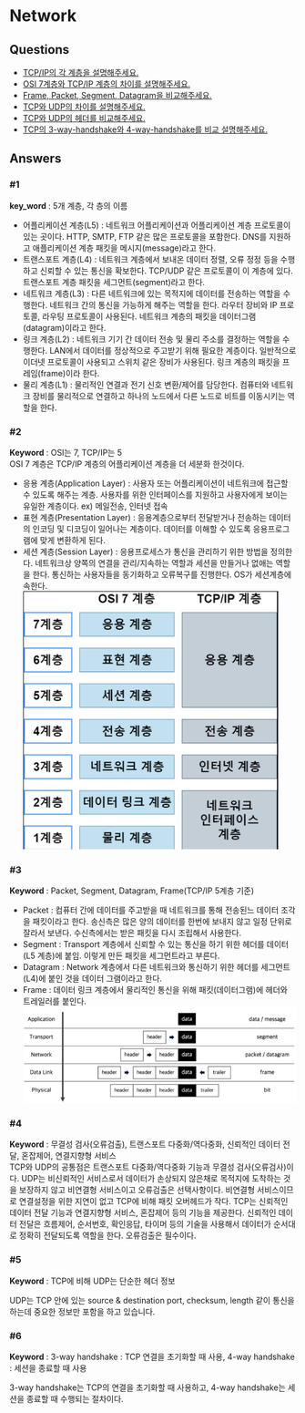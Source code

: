 # Network  

## Questions  
* [TCP/IP의 각 계층을 설명해주세요.](#1)  
* [OSI 7계층와 TCP/IP 계층의 차이를 설명해주세요.](#2)  
* [Frame, Packet, Segment, Datagram을 비교해주세요.](#3)  
* [TCP와 UDP의 차이를 설명해주세요.](#4)
* [TCP와 UDP의 헤더를 비교해주세요.](#5)  
* [TCP의 3-way-handshake와 4-way-handshake를 비교 설명해주세요.](#6)  

## Answers  
### #1  
**key_word** : 5개 계층, 각 층의 이름  
* 어플리케이션 계층(L5) : 네트워크 어플리케이션과 어플리케이션 계층 프로토콜이 있는 곳이다. HTTP, SMTP, FTP 같은 많은 프로토콜을 포함한다. DNS를 지원하고 애플리케이션 계층 패킷을 메시지(message)라고 한다.  
* 트랜스포트 계층(L4) : 네트워크 계층에서 보내온 데이터 정렬, 오류 정정 등을 수행하고 신뢰할 수 있는 통신을 확보한다. TCP/UDP 같은 프로토콜이 이 계층에 있다. 트랜스포트 계층 패킷을 세그먼트(segment)라고 한다.  
* 네트워크 계층(L3) : 다른 네트워크에 있는 목적지에 데이터를 전송하는 역할을 수행한다. 네트워크 간의 통신을 가능하게 해주는 역할을 한다. 라우터 장비와 IP 프로토콜, 라우팅 프로토콜이 사용된다. 네트워크 계층의 패킷을 데이터그램(datagram)이라고 한다.  
* 링크 계층(L2) : 네트워크 기기 간 데이터 전송 및 물리 주소를 결정하는 역할을 수행한다. LAN에서 데이터를 정상적으로 주고받기 위해 필요한 계층이다. 일반적으로 이더넷 프로토콜이 사용되고 스위치 같은 장비가 사용된다. 링크 계층의 패킷을 프레임(frame)이라 한다.  
* 물리 계층(L1) : 물리적인 연결과 전기 신호 변환/제어를 담당한다. 컴퓨터와 네트워크 장비를 물리적으로 연결하고 하나의 노드에서 다른 노드로 비트를 이동시키는 역할을 한다.  

### #2  
**Keyword** : OSI는 7, TCP/IP는 5  
OSI 7 계층은 TCP/IP 계층의 어플리케이션 계층을 더 세분화 한것이다.  
* 응용 계층(Application Layer) : 사용자 또는 어플리케이션이 네트워크에 접근할 수 있도록 해주는 계층. 사용자를 위한 인터페이스를 지원하고 사용자에게 보이는 유일한 계층이다. ex) 메일전송, 인터넷 접속  
* 표현 계층(Presentation Layer) : 응용계층으로부터 전달받거나 전송하는 데이터의 인코딩 및 디코딩이 일어나는 계층이다. 데이터를 이해할 수 있도록 응용프로그램에 맞게 변환하게 된다.  
* 세션 계층(Session Layer) : 응용프로세스가 통신을 관리하기 위한 방법을 정의한다. 네트워크상 양쪽의 연결을 관리/지속하는 역할과 세션을 만들거나 없애는 역할을 한다. 통신하는 사용자들을 동기화하고 오류복구를 진행한다. OS가 세션계층에 속한다.  
![](./images/2021-09-30-11-46-49.png)
### #3  
**Keyword** : Packet, Segment, Datagram, Frame(TCP/IP 5계층 기준)  
* Packet : 컴퓨터 간에 데이터를 주고받을 때 네트워크를 통해 전송된느 데이터 조각을 패킷이라고 한다. 송신측은 많은 양의 데이터를 한번에 보내지 않고 일정 단위로 잘라서 보낸다. 수신측에서는 받은 패킷을 다시 조립해서 사용한다.  
* Segment : Transport 계층에서 신뢰할 수 있는 통신을 하기 위한 헤더를 데이터(L5 계층)에 붙임. 이렇게 만든 패킷을 세그먼트라고 부른다.  
* Datagram : Network 계층에서 다른 네트워크와 통신하기 위한 헤더를 세그먼트(L4)에 붙인 것을 데이터 그램이라고 한다.  
* Frame : 데이터 링크 계층에서 물리적인 통신을 위해 패킷(데이터그램)에 헤더와 트레일러를 붙인다.  
![](./images/2021-09-30-11-55-05.png)
### #4  
**Keyword** : 무결성 검사(오류검출), 트랜스포트 다중화/역다중화, 신뢰적인 데이터 전달, 혼잡제어, 연결지향형 서비스  
TCP와 UDP의 공통점은 트랜스포트 다중화/역다중화 기능과 무결성 검사(오류검사)이다. UDP는 비신뢰적인 서비스로서 데이터가 손상되지 않은채로 목적지에 도착하는 것을 보장하지 않고 비연결형 서비스이고 오류검출은 선택사항이다. 비연결형 서비스이므로 연결설정을 위한 지연이 없고 TCP에 비해 패킷 오버헤드가 작다. TCP는 신뢰적인 데이터 전달 기능과 연결지향형 서비스, 혼잡제어 등의 기능을 제공한다. 신뢰적인 데이터 전달은 흐름제어, 순서번호, 확인응답, 타이머 등의 기술을 사용해서 데이터가 순서대로 정확히 전달되도록 역할을 한다. 오류검출은 필수이다.  



### #5  

**Keyword** : TCP에 비해 UDP는 단순한 헤더 정보

UDP는 TCP 안에 있는 source & destination port, checksum, length 같이 통신을 하는데 중요한 정보만 포함을 하고 있습니다. 



### #6  

**Keyword** : 3-way handshake : TCP 연결을 초기화할 때 사용, 4-way handshake : 세션을 종료할 때 사용

3-way handshake는 TCP의 연결을 초기화할 때 사용하고, 4-way handshake는 세션을 종료할 때 수행되는 절차이다.